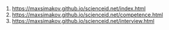 <!-- https://github.com/MaxSimakov/scienceid.net -->
1. <https://maxsimakov.github.io/scienceid.net/index.html>
1. <https://maxsimakov.github.io/scienceid.net/competence.html>
1. <https://maxsimakov.github.io/scienceid.net/interview.html>
